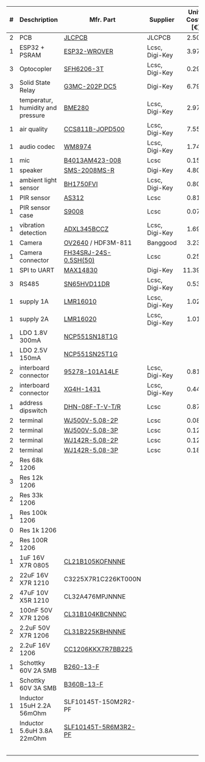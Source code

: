 
| #   | Deschription                                             | Mfr. Part        | Supplier       | Unit Cost [€] | Total [€] |
| :-: | :------------------------------------------------------- | ---------------- | -------------- | --------: | ----: |
| 2   | PCB         | [JLCPCB](https://jlcpcb.com/quote) | JLCPCB | 2.50    | 5.00 |
| 1   | ESP32 + PSRAM       | [ESP32-WROVER](https://octopart.com/search?q=ESP32-WROVER) | Lcsc, Digi-Key | 3.97    | 3.97 |
| 3   | Optocopler         | [SFH6206-3T](https://octopart.com/search?q=SFH6206-3T) | Lcsc, Digi-Key | 0.29     | 0.89 |
| 3   | Solid State Relay  | [G3MC-202P DC5](https://octopart.com/search?q=G3MC-202P%20DC5) | Digi-Key | 6.79	   | 20.37 |
| 1   | temperatur, humidity and pressure         | [BME280](https://octopart.com/search?q=BME280) | Lcsc, Digi-Key | 2.97  | 2.97 |
| 1   | air quality         | [CCS811B-JOPD500](https://octopart.com/search?q=CCS811) | Lcsc, Digi-Key | 7.55     | 7.55 |
| 1   | audio codec         | [WM8974](https://octopart.com/search?q=WM8974) | Lcsc, Digi-Key | 1.74     | 1.74 |
| 1   | mic         | [B4013AM423-008](https://lcsc.com/search?q=B4013AM423-008) | Lcsc | 0.15     | 0.15 |
| 1   | speaker         | [SMS-2008MS-R](https://octopart.com/search?q=SMS-2008MS-R) | Digi-Key | 4.80	     | 4.80	 |
| 1   | ambient light sensor   | [ BH1750FVI](https://octopart.com/search?q=BH1750FVI) | Lcsc, Digi-Key | 0.80   | 0.80 |
| 1   | PIR sensor         | [AS312](https://lcsc.com/search?q=AS312) | Lcsc | 0.81     | 0.81 |
| 1   | PIR sensor case      | [S9008](https://lcsc.com/search?q=S9008) | Lcsc | 0.07     | 0.07 |
| 1   | vibration detection    | [ADXL345BCCZ](https://octopart.com/search?q=ADXL345BCCZ) | Lcsc, Digi-Key | 1.69     | 1.69 |
| 1   | Camera              | [OV2640](https://www.banggood.com/Mini-OV7670-OV2640-OV5640-AF-Camera-Module-CMOS-Image-Sensor-Module-for-Arduino-p-1444381.html?ID=6122349&cur_warehouse=CN) / HDF3M-811  | Banggood | 3.23     | 3.23 |
| 1   | Camera connector | [FH34SRJ-24S-0.5SH(50)](https://octopart.com/search?q=FH34SRJ-24S-0.5SH(50)) | Lcsc | 0.25 | 0.25 |
| 1 | SPI to UART | [MAX14830](https://octopart.com/search?q=MAX14830) | Digi-Key | 11.39 | 11.39 |
| 3   | RS485         | [SN65HVD11DR](https://octopart.com/search?q=SN65HVD11DR) | Lcsc, Digi-Key | 0.53     | 1.59 |
| 1   | supply 1A        | [LMR16010](https://octopart.com/search?q=LMR16010) | Lcsc, Digi-Key | 1.02     | 1.02 |
| 1   | supply 2A        | [LMR16020](https://octopart.com/search?q=LMR16020) | Lcsc, Digi-Key | 1.01     | 1.01 |
| 1 | LDO 1.8V 300mA | [NCP551SN18T1G](https://lcsc.com/product-detail/Others_ON-Semicon_NCP551SN18T1G_ON-Semicon-ON-NCP551SN18T1G_C274600.html) |  |  |  |
| 1 | LDO 2.5V  150mA | [NCP551SN25T1G](https://lcsc.com/product-detail/Low-Dropout-Regulators-LDO_ON-Semicon_NCP551SN25T1G_ON-Semicon-ON-NCP551SN25T1G_C233199.html) |  |  |  |
| 2  | interboard connector   | [95278-101A14LF](https://octopart.com/search?q=95278-101A14LF) | Lcsc, Digi-Key | 0.81     | 1.62 |
| 2  | interboard connector   | [XG4H-1431](https://octopart.com/search?q=XG4H-1431) | Lcsc, Digi-Key | 0.44     | 0.88 |
| 1   | address dipswitch         | [DHN-08F-T-V-T/R](https://octopart.com/search?q=DHN-08F-T-V-T/R) | Lcsc | 0.87   | 0.87 |
| 2   | terminal         | [WJ500V-5.08-2P](https://octopart.com/search?q=WJ500V-5.08-2P) | Lcsc | 0.08     | 0.16 |
| 2   | terminal         | [WJ500V-5.08-3P](https://octopart.com/search?q=WJ500V-5.08-3P) | Lcsc | 0.12     | 0.24 |
| 2   | terminal         | [WJ142R-5.08-2P](https://octopart.com/search?q=WJ142R-5.08-2P) | Lcsc | 0.12     | 0.24 |
| 2   | terminal         | [WJ142R-5.08-3P](https://octopart.com/search?q=WJ142R-5.08-3P) | Lcsc | 0.18     | 0.36 |
| 2 | Res 68k 1206 |  |  |  |  |
| 3 | Res 12k 1206 |  |  |  |  |
| 2 | Res 33k 1206 |  |  |  |  |
| 1 | Res 100k 1206 | | | | |
| 0 | Res 1k 1206 | | | | |
| 2 | Res 100R 1206 | | | | |
|  1   | 1uF 16V X7R 0805                  | [CL21B105KOFNNNE](https://lcsc.com/product-detail/Multilayer-Ceramic-Capacitors-MLCC-SMD-SMT_SAMSUNG_CL21B105KOFNNNE_1uF-105-10-16V_C24123.html) |                |               |           |
|  2   | 22uF 16V X7R 1210                 | C3225X7R1C226KT000N                                          |  |  |  |
| 2 | 47uF 10V X5R 1210 | CL32A476MPJNNNE | | | |
|  2  | 100nF 50V X7R 1206                | [CL31B104KBCNNNC](https://lcsc.com/product-detail/Multilayer-Ceramic-Capacitors-MLCC-SMD-SMT_SAMSUNG_CL31B104KBCNNNC_100nF-104-10-50V_C24497.html) | | | |
| 2 | 2.2uF 50V X7R 1206 | [CL31B225KBHNNNE](https://lcsc.com/product-detail/Multilayer-Ceramic-Capacitors-MLCC-SMD-SMT_SAMSUNG_CL31B225KBHNNNE_2-2uF-225-10-50V_C50254.html) | | | |
| 2 | 2.2uF 16V 1206 | [CC1206KKX7R7BB225](https://lcsc.com/product-detail/Multilayer-Ceramic-Capacitors-MLCC-SMD-SMT_2-2uF-225-10-16V_C107183.html) | | | |
| 1 | Schottky 60V 2A SMB | [B260-13-F](https://lcsc.com/product-detail/Schottky-Barrier-Diodes-SBD_DIODES_B260-13-F_B260-13-F_C72265.html) |  |  |  |
| 1 | Schottky 60V 3A SMB | [B360B-13-F](https://lcsc.com/product-detail/Schottky-Barrier-Diodes-SBD_DIODES_B360B-13-F_B360B-13-F_C91546.html) | | | |
| 1 | Inductor 15uH 2.2A 56mOhm | SLF10145T-150M2R2-PF |  |  |  |
| 1 | Inductor 5.6uH 3.8A 22mOhm | [SLF10145T-5R6M3R2-PF](https://lcsc.com/product-detail/Power-Inductors_TDK_SLF10145T-5R6M3R2-PF_TDK-SLF10145T-5R6M3R2-PF_C136209.html) |  |  |  |
|  |  |  |  |  |  |
|  |  |  |  |  |  |
|  |  |  |  |  |  |
|  |  |  |  |  |  |
|    |         | | |      |  |

